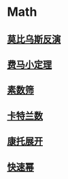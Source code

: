 # Math
## [莫比乌斯反演](markdown\maths\mu.md)
## [费马小定理](markdown\maths\feyma.md)
## [素数筛](markdown\maths\prime.md)
## [卡特兰数](markdown\maths\catalan.md)
## [康托展开](markdown\maths\kanto.md)
## [快速幂](markdown\maths\quick.md)